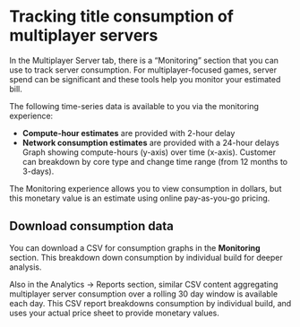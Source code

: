 # Tracking title consumption of multiplayer servers

In the Multiplayer Server tab, there is a “Monitoring” section that you can use to track server consumption. For multiplayer-focused games, server spend can be significant and these tools help you monitor your estimated bill. 

The following time-series data is available to you via the monitoring experience: 
-	**Compute-hour estimates** are provided with 2-hour delay
-	**Network consumption estimates** are provided with a 24-hour delays 
Graph showing compute-hours (y-axis) over time (x-axis). Customer can breakdown by core type and change time range (from 12 months to 3-days).

The Monitoring experience allows you to view consumption in dollars, but this monetary value is an estimate using online pay-as-you-go pricing. 

## Download consumption data 
You can download a CSV for consumption graphs in the **Monitoring** section. This breakdown down consumption by individual build for deeper analysis.

Also in the Analytics -> Reports section, similar CSV content aggregating multiplayer server consumption over a rolling 30 day window is available each day. This CSV report breakdowns consumption by individual build, and uses your actual price sheet to provide monetary values.

